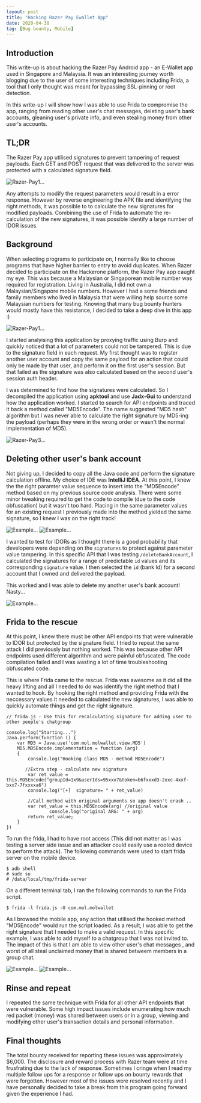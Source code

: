 ```yaml
---
layout: post
title: "Hacking Razer Pay Ewallet App"
date: 2020-04-30
tag: [Bug bounty, Mobile]
---
```


## Introduction
This write-up is about hacking the Razer Pay Android app - an E-Wallet app used in Singapore and Malaysia. It was an interesting journey worth blogging due to the user of some interesting techniques including Frida, a tool that I only thought was meant for bypassing SSL-pinning or root detection. 

In this write-up I will show how I was able to use Frida to compromise the app, ranging from reading other user's chat messages, deleting user's bank accounts, gleaning user's private info, and even stealing money from other user's accounts.


## TL;DR
The Razer Pay app utilised signatures to prevent tampering of request payloads. Each GET and POST request that was delivered to the server was protected with a calculated signature field. 

![Razer-Pay1...](/assets/img/blog/Razer-Pay1.png)

Any attempts to modify the request parameters would result in a error response. However by reverse engineering the APK file and identifying the right methods, it was possible to to calculate the new signatures for modified payloads. Combining the use of Frida to automate the re-calculation of the new signatures, it was possible identify a large number of IDOR issues.

## Background
When selecting programs to participate on, I normally like to choose programs that have higher barrier to entry to avoid duplicates. When Razer decided to participate on the Hackerone platform, the Razer Pay app caught my eye. This was because a Malaysian or Singaporean mobile number was required for registration. Living in Australia, I did not own a Malaysian/Singapore mobile numbers. However I had a some friends and family members who lived in Malaysia that were willing help source some Malaysian numbers for testing. Knowing that many bug bounty hunters would mostly have this resistance, I decided to take a deep dive in this app :)

![Razer-Pay1...](/assets/img/blog/Razer-Pay2.png)


I started analyising this application by proxying traffic using Burp and quickly noticed that a lot of parameters could not be tampered. This is due to the signature field in each request. My first thought was to register another user account and copy the same payload for an action that could only be made by that user, and perform it on the first user's session. But that failed as the signature was also calculated based on the second user's session auth header.

I was determined to find how the signatures were calculated. So I decompiled the application using **apktool** and use **Jadx-Gui** to understand how the application worked. I started to search for API endpoints and traced it back a method called "MD5Encode". The name suggested "MD5 hash" algorithm but I was never able to calculate the right signature by MD5-ing the payload (perhaps they were in the wrong order or wasn't the normal implementation of MD5).

![Razer-Pay3...](/assets/img/blog/Razer-Pay3.png)

## Deleting other user's bank account
Not giving up, I decided to copy all the Java code and perform the signature calculation offline. My choice of IDE was **IntelliJ IDEA**. At this point, I knew the the right paramter value sequence to insert into the "MD5Encode" method based on my previous source code analysis. There were some minor tweaking required to get the code to compile (due to the code obfuscation) but it wasn't too hard. Placing in the same parameter values for an existing request I previously made into the method yielded the same signature, so I knew I was on the right track!

![Example...](/assets/img/blog/Razer-Pay4.png)
![Example...](/assets/img/blog/Razer-Pay5.png)

I wanted to test for IDORs as I thought there is a good probability that developers were depending on the `signatures` to protect against parameter value tampering. In this specific API that I was testing `/deleteBankAccount`, I calculated the signatures for a range of predictable `id` values and its corresponding `signature` value. I then selected the `id` (bank Id) for a second account that I owned and delivered the payload.

This worked and I was able to delete my another user's bank account! Nasty...

![Example...](/assets/img/blog/Razer-Pay6.png)


## Frida to the rescue
At this point, I knew there must be other API endpoints that were vulnerable to IDOR but protected by the signature field. I tried to repeat the same attack I did previously but nothing worked. This was because other API endpoints used different algorithm and were painful obfuscated. The code compilation failed and I was wasting a lot of time troubleshooting obfuscated code.

This is where Frida came to the rescue. Frida was awesome as it did all the heavy lifting and all I needed to do was identify the right method that I wanted to hook. By hooking the right method and providing Frida with the neccessary values it needed to calculated the new signatures, I was able to quickly automate things and get the right signature.

```
// frida.js - Use this for recalculating signature for adding user to other people's chatgroup

console.log("Starting...")
Java.perform(function () {
    var MD5 = Java.use('com.mol.molwallet.view.MD5')
    MD5.MD5Encode.implementation = function (arg)
    {
        console.log("Hooking class MD5 - method MD5Encode")

       //Extra step - calculate new signature
        var ret_value = this.MD5Encode("groupId=1x9&userIds=95xxx7&token=b6fxxxd3-2xxc-4xxf-bxx7-7fxxxxa6")
        console.log("[+]  signature= " + ret_value)

        //Call method with original arguments so app doesn't crash ..
        var ret_value = this.MD5Encode(arg) //original value
                console.log("original ARG: " + arg)  
        return ret_value;
    }
})
```

To run the frida, I had to have root access (This did not matter as I was testing a server side issue and an attacker could easily use a rooted device to perform the attack). The following commands were used to start frida server on the mobile device.

```
$ adb shell
# sudo su
# /data/local/tmp/frida-server
```

On a different terminal tab, I ran the following commands to run the Frida script.

```
$ frida -l frida.js -U com.mol.molwallet
```

As I browsed the mobile app, any action that utilised the hooked method "MD5Encode" would run the script loaded. As a result, I was able to get the right signature that I needed to make a valid request. In this specific example, I was able to add myself to a chatgroup that I was not invited to. The impact of this is that I am able to view other user's chat messages , and worst of all steal unclaimed money that is shared betweem members in a group chat.

![Example...](/assets/img/blog/Razer-Pay7.png)
![Example...](/assets/img/blog/Razer-Pay8.png)


## Rinse and repeat
I repeated the same technique with Frida for all other API endpoints that were vulnerable. Some high impact issues include enumerating how much red packet (money) was shared between users or in a group, viewing and modifying other user's transaction details and personal information.


## Final thoughts
The total bounty received for reporting these issues was approximately $6,000. The disclosure and reward process with Razer team were at time frusfrating due to the lack of response. Sometimes I cringe when I read my multiple follow ups for a response or follow ups on bounty rewards that were forgotten. However most of the issues were resolved recently and I have personally decided to take a break from this program going forward given the experience I had.